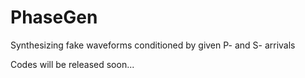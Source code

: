 # PhaseGen
Synthesizing fake waveforms conditioned by given P- and S- arrivals

Codes will be released soon...
